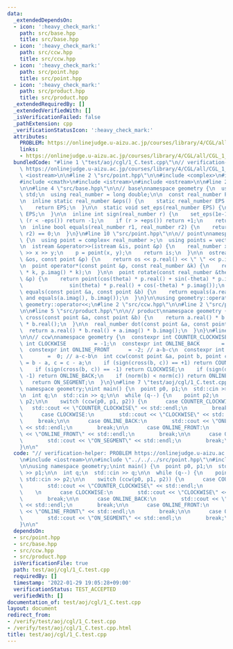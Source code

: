 ```yaml
---
data:
  _extendedDependsOn:
  - icon: ':heavy_check_mark:'
    path: src/base.hpp
    title: src/base.hpp
  - icon: ':heavy_check_mark:'
    path: src/ccw.hpp
    title: src/ccw.hpp
  - icon: ':heavy_check_mark:'
    path: src/point.hpp
    title: src/point.hpp
  - icon: ':heavy_check_mark:'
    path: src/product.hpp
    title: src/product.hpp
  _extendedRequiredBy: []
  _extendedVerifiedWith: []
  _isVerificationFailed: false
  _pathExtension: cpp
  _verificationStatusIcon: ':heavy_check_mark:'
  attributes:
    PROBLEM: https://onlinejudge.u-aizu.ac.jp/courses/library/4/CGL/all/CGL_1_C
    links:
    - https://onlinejudge.u-aizu.ac.jp/courses/library/4/CGL/all/CGL_1_C
  bundledCode: "#line 1 \"test/aoj/cgl/1_C.test.cpp\"\n// verification-helper: PROBLEM\
    \ https://onlinejudge.u-aizu.ac.jp/courses/library/4/CGL/all/CGL_1_C\n\n#include\
    \ <iostream>\n\n#line 2 \"src/point.hpp\"\n\n#include <complex>\n#include <vector>\n\
    #include <cmath>\n#include <istream>\n#include <ostream>\n\n#line 2 \"src/base.hpp\"\
    \n\n#line 4 \"src/base.hpp\"\n\n// base\nnamespace geometry {\n  using namespace\
    \ std;\n  using real_number = long double;\n\n  const real_number PI = acosl(-1);\n\
    \n  inline static real_number &eps() {\n    static real_number EPS = 1e-10;\n\
    \    return EPS;\n  }\n\n  static void set_eps(real_number EPS) {\n    eps() =\
    \ EPS;\n  }\n\n  inline int sign(real_number r) {\n    set_eps(1e-10);\n    if\
    \ (r < -eps()) return -1;\n    if (r > +eps()) return +1;\n    return 0;\n  }\n\
    \n  inline bool equals(real_number r1, real_number r2) {\n    return sign(r1 -\
    \ r2) == 0;\n  }\n}\n#line 10 \"src/point.hpp\"\n\n// point\nnamespace geometry\
    \ {\n  using point = complex< real_number >;\n  using points = vector< point >;\n\
    \n  istream &operator>>(istream &is, point &p) {\n    real_number x, y;\n    is\
    \ >> x >> y;\n    p = point(x, y);\n    return is;\n  }\n\n  ostream &operator<<(ostream\
    \ &os, const point &p) {\n    return os << p.real() << \" \" << p.imag();\n  }\n\
    \n  point operator*(const point &p, const real_number &k) {\n    return point(p.real()\
    \ * k, p.imag() * k);\n  }\n\n  point rotate(const real_number &theta, const point\
    \ &p) {\n    return point(cos(theta) * p.real() + sin(-theta) * p.imag(),\n  \
    \               sin(theta) * p.real() + cos(-theta) * p.imag());\n  }\n\n  bool\
    \ equals(const point &a, const point &b) {\n    return equals(a.real(), b.real())\
    \ and equals(a.imag(), b.imag());\n  }\n}\n\nusing geometry::operator>>;\nusing\
    \ geometry::operator<<;\n#line 2 \"src/ccw.hpp\"\n\n#line 2 \"src/product.hpp\"\
    \n\n#line 5 \"src/product.hpp\"\n\n// product\nnamespace geometry {\n  real_number\
    \ cross(const point &a, const point &b) {\n    return a.real() * b.imag() - a.imag()\
    \ * b.real();\n  }\n\n  real_number dot(const point &a, const point &b) {\n  \
    \  return a.real() * b.real() + a.imag() * b.imag();\n  }\n}\n#line 5 \"src/ccw.hpp\"\
    \n\n// ccw\nnamespace geometry {\n  constexpr int COUNTER_CLOCKWISE = +1;\n  constexpr\
    \ int CLOCKWISE         = -1;\n  constexpr int ONLINE_BACK       = +2; // c-a-b\n\
    \  constexpr int ONLINE_FRONT      = -2; // a-b-c\n  constexpr int ON_SEGMENT\
    \        =  0; // a-c-b\n  int ccw(const point &a, point b, point c) {\n    b\
    \ = b - a, c = c - a;\n    if (sign(cross(b, c)) == +1) return COUNTER_CLOCKWISE;\n\
    \    if (sign(cross(b, c)) == -1) return CLOCKWISE;\n    if (sign(dot(b, c)) ==\
    \ -1) return ONLINE_BACK;\n    if (norm(b) < norm(c)) return ONLINE_FRONT;\n \
    \   return ON_SEGMENT;\n  }\n}\n#line 7 \"test/aoj/cgl/1_C.test.cpp\"\n\nusing\
    \ namespace geometry;\nint main() {\n  point p0, p1;\n  std::cin >> p0 >> p1;\n\
    \n  int q;\n  std::cin >> q;\n\n  while (q--) {\n    point p2;\n    std::cin >>\
    \ p2;\n\n    switch (ccw(p0, p1, p2)) {\n      case COUNTER_CLOCKWISE:\n     \
    \   std::cout << \"COUNTER_CLOCKWISE\" << std::endl;\n        break;\n      \n\
    \      case CLOCKWISE:\n        std::cout << \"CLOCKWISE\" << std::endl;\n   \
    \     break;\n\n      case ONLINE_BACK:\n        std::cout << \"ONLINE_BACK\"\
    \ << std::endl;\n        break;\n\n      case ONLINE_FRONT:\n        std::cout\
    \ << \"ONLINE_FRONT\" << std::endl;\n        break;\n\n      case ON_SEGMENT:\n\
    \        std::cout << \"ON_SEGMENT\" << std::endl;\n        break;\n    }\n  }\n\
    }\n\n"
  code: "// verification-helper: PROBLEM https://onlinejudge.u-aizu.ac.jp/courses/library/4/CGL/all/CGL_1_C\n\
    \n#include <iostream>\n\n#include \"../../../src/point.hpp\"\n#include \"../../../src/ccw.hpp\"\
    \n\nusing namespace geometry;\nint main() {\n  point p0, p1;\n  std::cin >> p0\
    \ >> p1;\n\n  int q;\n  std::cin >> q;\n\n  while (q--) {\n    point p2;\n   \
    \ std::cin >> p2;\n\n    switch (ccw(p0, p1, p2)) {\n      case COUNTER_CLOCKWISE:\n\
    \        std::cout << \"COUNTER_CLOCKWISE\" << std::endl;\n        break;\n  \
    \    \n      case CLOCKWISE:\n        std::cout << \"CLOCKWISE\" << std::endl;\n\
    \        break;\n\n      case ONLINE_BACK:\n        std::cout << \"ONLINE_BACK\"\
    \ << std::endl;\n        break;\n\n      case ONLINE_FRONT:\n        std::cout\
    \ << \"ONLINE_FRONT\" << std::endl;\n        break;\n\n      case ON_SEGMENT:\n\
    \        std::cout << \"ON_SEGMENT\" << std::endl;\n        break;\n    }\n  }\n\
    }\n\n"
  dependsOn:
  - src/point.hpp
  - src/base.hpp
  - src/ccw.hpp
  - src/product.hpp
  isVerificationFile: true
  path: test/aoj/cgl/1_C.test.cpp
  requiredBy: []
  timestamp: '2022-01-29 19:05:28+09:00'
  verificationStatus: TEST_ACCEPTED
  verifiedWith: []
documentation_of: test/aoj/cgl/1_C.test.cpp
layout: document
redirect_from:
- /verify/test/aoj/cgl/1_C.test.cpp
- /verify/test/aoj/cgl/1_C.test.cpp.html
title: test/aoj/cgl/1_C.test.cpp
---
```

